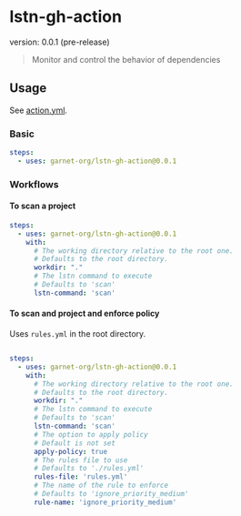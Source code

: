 # lstn-gh-action
version: 0.0.1 (pre-release)

> Monitor and control the behavior of dependencies


## Usage

See [action.yml](action.yml).

### Basic

```yaml
steps:
  - uses: garnet-org/lstn-gh-action@0.0.1
```

### Workflows

#### To scan a project

```yaml
steps:
  - uses: garnet-org/lstn-gh-action@0.0.1
    with:
      # The working directory relative to the root one.
      # Defaults to the root directory.
      workdir: "."
      # The lstn command to execute
      # Defaults to 'scan'
      lstn-command: 'scan'

```

#### To scan and project and enforce policy

Uses `rules.yml` in the root directory.

```yaml

steps:
  - uses: garnet-org/lstn-gh-action@0.0.1
    with:
      # The working directory relative to the root one.
      # Defaults to the root directory.
      workdir: "."
      # The lstn command to execute
      # Defaults to 'scan'
      lstn-command: 'scan'
      # The option to apply policy
      # Default is not set
      apply-policy: true
      # The rules file to use
      # Defaults to './rules.yml'
      rules-file: 'rules.yml'
      # The name of the rule to enforce
      # Defaults to 'ignore_priority_medium'
      rule-name: 'ignore_priority_medium'
```
